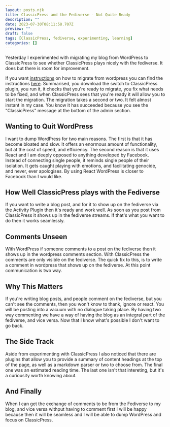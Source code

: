 ```yaml
---
layout: posts.njk
title: ClassicPress and the Fediverse - Not Quite Ready
description: ""
date: 2023-07-30T08:11:58.707Z
preview: ""
draft: false
tags: [ClassicPress, fediverse, experimenting, learning]
categories: []
---
```


Yesterday I experimented with migrating my blog from WordPress to ClassicPress to see whether ClassicPress plays nicely with the fediverse. It does but there is room for improvement. 

If you want [instructions](https://www.classicpress.net/migrating-to-classicpress-from-wp-5-8/) on how to migrate from wordpress you can find the instructions [here](https://www.classicpress.net/migrating-to-classicpress-from-wp-5-8/). Summarised, you download the switch to ClassicPress plugin, you run it, it checks that you're ready to migrate, you fix what needs to be fixed, and when ClassicPress sees that you're ready it will allow you to start the migration. The migration takes a second or two. It felt almost instant in my case. You know it has succeeded because you see the "ClassicPress" message at the bottom of the admin section.

## Wanting to Quit WordPress

I want to dump WordPress for two main reasons. The first is that it has become bloated and slow. It offers an enormous amount of functionality, but at the cost of speed, and efficiency. The second reason is that it uses React and I am deeply opposed to anything developed by Facebook. Instead of connecting single people, it reminds single people of their isolation. It gets caught playing with emotions, and facilitating genocide, and never, ever apologises. By using React WordPress is closer to Facebook than I would like.

## How Well ClassicPress plays with the Fediverse

If you want to write a blog post, and for it to show up on the fediverse via the Activity Plugin then it's ready and work well. As soon as you post from ClassicPress it shows up in the fediverse streams. If that's what you want to do then it works seamlessly.

## Comments Unseen

With WordPress if someone comments to a post on the fediverse then it shows up in the wordpress comments section. With ClassicPress the comments are only visible on the fediverse. The quick fix to this, is to write a comment in wordpress that shows up on the fediverse. At this point communication is two way.

## Why This Matters

If you're writing blog posts, and people comment on the fediverse, but you can't see the comments, then you won't know to thank, ignore or react. You will be posting into a vacuum with no dialogue taking place. By having two way commenting we have a way of having the blog as an integral part of the fediverse, and vice versa. Now that I know what's possible I don't want to go back.

## The Side Track

Aside from experimenting with ClassicPress I also noticed that there are plugins that allow you to provide a summary of content headings at the top of the page, as well as a markdown parser or two to choose from. The final one was an estimated reading time. The last one isn't that intereting, but it's a curiousity worth knowing about.

## And Finally

When I can get the exchange of comments to be from the Fediverse to my blog, and vice versa withput having to comment first I will be happy because then it will be seamless and I will be able to dump WordPress and focus on ClassicPress.
